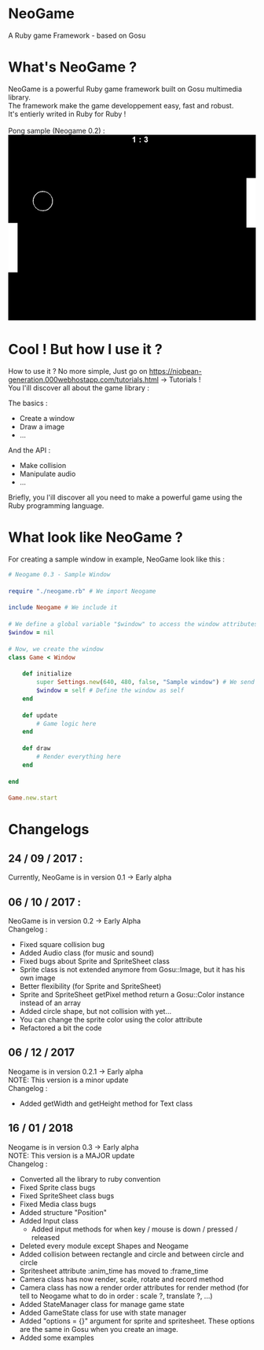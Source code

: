 # NeoGame
A Ruby game Framework - based on Gosu<br />

# What's NeoGame ?
NeoGame is a powerful Ruby game framework built on Gosu multimedia library. <br />
The framework make the game developpement easy, fast and robust. <br />
It's entierly writed in Ruby for Ruby ! <br />
<br />Pong sample (Neogame 0.2) :<br />
![alt text](https://github.com/D3nX/NeoGame/blob/master/pong_screenshot.png)

# Cool ! But how I use it ?
How to use it ? No more simple, Just go on https://niobean-generation.000webhostapp.com/tutorials.html -> Tutorials ! <br />
You l'ill discover all about the game library : <br />

The basics :
- Create a window
- Draw a image
- ...

And the API :
- Make collision
- Manipulate audio
- ... 

Briefly, you l'ill discover all you need to make a powerful game using the Ruby programming language.

# What look like NeoGame ?

For creating a sample window in example, NeoGame look like this :

```ruby
# Neogame 0.3 - Sample Window

require "./neogame.rb" # We import Neogame

include Neogame # We include it

# We define a global variable "$window" to access the window attributes
$window = nil

# Now, we create the window
class Game < Window

	def initialize
		super Settings.new(640, 480, false, "Sample window") # We send the properties in order to create the window
		$window = self # Define the window as self
	end

	def update
		# Game logic here
	end

	def draw
		# Render everything here
	end

end

Game.new.start
```

# Changelogs
## 24 / 09 / 2017 :
Currently, NeoGame is in version 0.1 -> Early alpha

## 06 / 10 / 2017 :
NeoGame is in version 0.2 -> Early Alpha<br />
Changelog :
- Fixed square collision bug
- Added Audio class (for music and sound)
- Fixed bugs about Sprite and SpriteSheet class
- Sprite class is not extended anymore from Gosu::Image, but it has his own image
- Better flexibility (for Sprite and SpriteSheet)
- Sprite and SpriteSheet getPixel method return a Gosu::Color instance instead of an array
- Added circle shape, but not collision with yet...
- You can change the sprite color using the color attribute
- Refactored a bit the code

## 06 / 12 / 2017
Neogame is in version 0.2.1 -> Early alpha<br />
NOTE: This version is a minor update<br />
Changelog :
- Added getWidth and getHeight method for Text class

## 16 / 01 / 2018
Neogame is in version 0.3 -> Early alpha<br />
NOTE: This version is a MAJOR update<br />
Changelog :
- Converted all the library to ruby convention
- Fixed Sprite class bugs
- Fixed SpriteSheet class bugs
- Fixed Media class bugs
- Added structure "Position"
- Added Input class
  - Added input methods for when key / mouse is down / pressed / released
- Deleted every module except Shapes and Neogame
- Added collision between rectangle and circle and between circle and circle
- Spritesheet attribute :anim_time has moved to :frame_time
- Camera class has now render, scale, rotate and record method
- Camera class has now a render order attributes for render method (for tell to Neogame what to do in order : scale ?, translate ?, ...)
- Added StateManager class for manage game state
- Added GameState class for use with state manager
- Added "options = {}" argument for sprite and spritesheet. These options are the same in Gosu when you create an image.
- Added some examples

